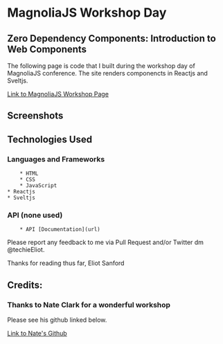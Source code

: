 # MagnoliaJS Workshop Day
## Zero Dependency Components: Introduction to Web Components
The following page is code that I built during the workshop day of MagnoliaJS conference. The site renders componencts in Reactjs and Sveltjs.

[Link to MagnoliaJS Workshop Page](https://magnoliajs.com/workshops/web-components)

## Screenshots



## Technologies Used

### Languages and Frameworks
		* HTML
		* CSS
		* JavaScript
    * Reactjs
    * Sveltjs

   
### API (none used)
		* API [Documentation](url)

Please report any feedback to me via Pull Request and/or Twitter dm @techieEliot.

Thanks for reading thus far,
Eliot Sanford


## Credits:

### Thanks to Nate Clark for a wonderful workshop
Please see his github linked below.

[Link to Nate's Github](https://github.com/natec425/magnoliajs-2019-web-components)
